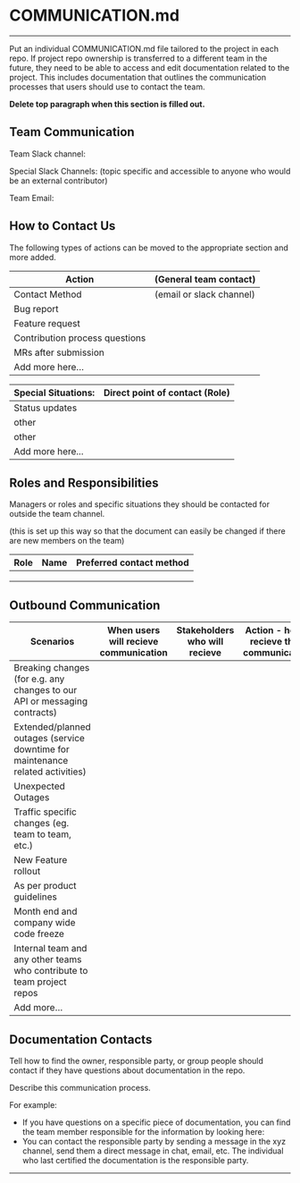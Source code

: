 # COMMUNICATION.md

***
Put an individual COMMUNICATION.md file tailored to the project in each repo. If project repo ownership is transferred to a different team in the future, they need to be able to access and edit documentation related to the project. This includes documentation that outlines the communication processes that users should use to contact the team.

**Delete top paragraph when this section is filled out.**

## Team Communication

Team Slack channel:

Special Slack Channels: (topic specific and accessible to anyone who would be an external contributor)

Team Email:

## How to Contact Us

The following types of actions can be moved to the appropriate section and more added.

| Action                         | (General team contact)   |
|--------------------------------|--------------------------|
| Contact Method                 | (email or slack channel) |
| Bug report                     |                          |
| Feature request                |                          |
| Contribution process questions |                          |
| MRs after submission           |                          |
| Add more here…                 |                          |

| Special Situations: | Direct point of contact (Role) |
|---------------------|--------------------------------|
| Status updates      |                                |
| other               |                                |
| other               |                                |
| Add more here...	   |                                |

## Roles and Responsibilities

Managers or roles and specific situations they should be contacted for outside the team channel.

(this is set up this way so that the document can easily be changed if there are new members on the team)

| Role | Name | Preferred contact method |
|------|------|--------------------------|
|      |      |                          |
|      |      |                          |
|      |      |                          | 

## Outbound Communication

| Scenarios                                                                         | When users will recieve communication   | Stakeholders who will recieve   | Action - how to recieve these communications  |
|-----------------------------------------------------------------------------------|--------|----------------|----------|
| Breaking changes (for e.g. any changes to our API or messaging contracts)         |        |                |          |
| Extended/planned outages (service downtime for maintenance related activities)    |        |                |          |
| Unexpected Outages                                                                |        |                |          |
| Traffic specific changes (eg. team to team, etc.)                                 |        |                |          |
| New Feature rollout                                                               |        |                |          |
| As per product guidelines                                                         |        |                |          |
| Month end and company wide code freeze                                            |        |                |          |
| Internal team and any other teams who contribute to team project repos            |        |                |          |
| Add more…                                                                         |        |                |          |

## Documentation Contacts

Tell how to find the owner, responsible party, or group people should contact if they have questions about documentation in the repo.

Describe this communication process.

For example:

* If you have questions on a specific piece of documentation, you can find the team member responsible for the information by looking here:
* You can contact the responsible party by sending a message in the xyz channel, send them a direct message in chat, email, etc. The individual who last certified the documentation is the responsible party.

***

